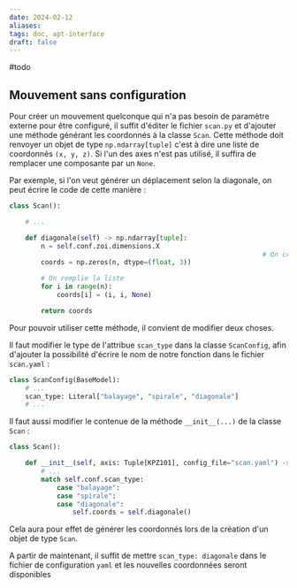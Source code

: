 ```yaml
---
date: 2024-02-12
aliases: 
tags: doc, apt-interface
draft: false
---
```


#todo 

## Mouvement sans configuration

Pour créer un mouvement quelconque qui n'a pas besoin de paramètre externe pour être configuré, il suffit d'éditer le fichier `scan.py` et d'ajouter une méthode générant les coordonnés à la classe `Scan`. Cette méthode doit renvoyer un objet de type `np.ndarray[tuple]` c'est à dire une liste de coordonnés `(x, y, z)`. Si l'un des axes n'est pas utilisé, il suffira de remplacer une composante par un `None`.

Par exemple, si l'on veut générer un déplacement selon la diagonale, on peut écrire le code de cette manière :

```python
class Scan():

	# ...

	def diagonale(self) -> np.ndarray[tuple]:
		n = self.conf.zoi.dimensions.X
																# On créer la liste qui va être retourné 
		coords = np.zeros(n, dtype=(float, 3))

		# On remplie la liste
		for i in range(n):
			coords[i] = (i, i, None)

		return coords
```

Pour pouvoir utiliser cette méthode, il convient de modifier deux choses.

Il faut modifier le type de l'attribue `scan_type` dans la classe `ScanConfig`, afin d'ajouter la possibilité d'écrire le nom de notre fonction dans le fichier `scan.yaml` :
```python
class ScanConfig(BaseModel):
	# ...
	scan_type: Literal["balayage", "spirale", "diagonale"]
	# ...
```

Il faut aussi modifier le contenue de la méthode `__init__(...)` de la classe `Scan` :

```python
class Scan():

	def __init__(self, axis: Tuple[KPZ101], config_file="scan.yaml") -> None:
		# ...
		match self.conf.scan_type:
			case "balayage": 
			case "spirale":
			case "diagonale":
				self.coords = self.diagonale()
```

Cela aura pour effet de générer les coordonnés lors de la création d'un objet de type `Scan`.

A partir de maintenant, il suffit de mettre `scan_type: diagonale` dans le fichier de configuration `yaml` et les nouvelles coordonnées seront disponibles
